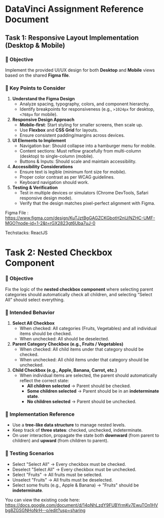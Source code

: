 # DataVinci Assignment Reference Document

## **Task 1: Responsive Layout Implementation (Desktop & Mobile)**

### 🎯 Objective

Implement the provided UI/UX design for both **Desktop** and **Mobile** views based on the shared **Figma file**.

### 📌 Key Points to Consider

1. **Understand the Figma Design**
    - Analyze spacing, typography, colors, and component hierarchy.
    - Identify breakpoints for responsiveness (e.g., `>1024px` for desktop, `<768px` for mobile).
2. **Responsive Design Approach**
    - **Mobile-first**: Start styling for smaller screens, then scale up.
    - Use **Flexbox** and **CSS Grid** for layouts.
    - Ensure consistent padding/margins across devices.
3. **UI Elements to Implement**
    - Navigation bar: Should collapse into a hamburger menu for mobile.
    - Content sections: Must reflow gracefully from multi-column (desktop) to single-column (mobile).
    - Buttons & Inputs: Should scale and maintain accessibility.
4. **Accessibility Considerations**
    - Ensure text is legible (minimum font size for mobile).
    - Proper color contrast as per WCAG guidelines.
    - Keyboard navigation should work.
5. **Testing & Verification**
    - Test in multiple devices or simulators (Chrome DevTools, Safari responsive design mode).
    - Verify that the design matches pixel-perfect alignment with Figma.

Figma File : https://www.figma.com/design/KuTJztBgGAGZCKGbotH2nU/NZHC-UMF-MGO?node-id=1-2&t=rGX2823gt6Uba7uJ-0

Techstacks: ReactJS



# **Task 2: Nested Checkbox Component**

### 🎯 Objective

Fix the logic of the **nested checkbox component** where selecting parent categories should automatically check all children, and selecting “Select All” should select everything.

### 📌 Intended Behavior

1. **Select All Checkbox**
    - When checked: All categories (Fruits, Vegetables) and all individual items should be checked.
    - When unchecked: All should be deselected.
2. **Parent Category Checkbox (e.g., Fruits / Vegetables)**
    - When checked: All child items under that category should be checked.
    - When unchecked: All child items under that category should be unchecked.
3. **Child Checkbox (e.g., Apple, Banana, Carrot, etc.)**
    - When individual items are selected, the parent should automatically reflect the correct state:
        - **All children selected** → Parent should be checked.
        - **Some children selected** → Parent should be in an **indeterminate state**.
        - **No children selected** → Parent should be unchecked.

### 📌 Implementation Reference

- Use a **tree-like data structure** to manage nested levels.
- Keep track of **three states**: checked, unchecked, indeterminate.
- On user interaction, propagate the state both **downward** (from parent to children) and **upward** (from children to parent).

### 📌 Testing Scenarios

- Select "Select All" → Every checkbox must be checked.
- Deselect "Select All" → Every checkbox must be unchecked.
- Select "Fruits" → All fruits must be selected.
- Unselect "Fruits" → All fruits must be deselected.
- Select some fruits (e.g., Apple & Banana) → "Fruits" should be **indeterminate**.

You can view the existing code here: https://docs.google.com/document/d/14pNhLzdY9FUBYrmKv7EwuTOn1HVbg8ZGSGNHoNrH--o/edit?usp=sharing
